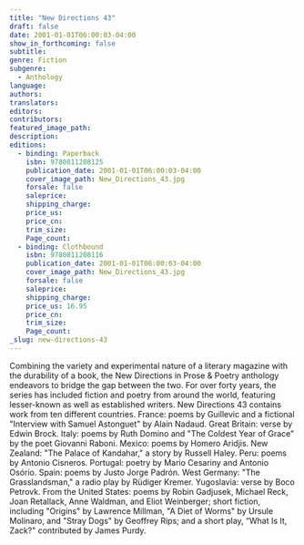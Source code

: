 ```yaml
---
title: "New Directions 43"
draft: false
date: 2001-01-01T06:00:03-04:00
show_in_forthcoming: false
subtitle:
genre: Fiction
subgenre:
  - Anthology
language:
authors:
translators:
editors:
contributors:
featured_image_path:
description:
editions:
  - binding: Paperback
    isbn: 9780811208125
    publication_date: 2001-01-01T06:00:03-04:00
    cover_image_path: New_Directions_43.jpg
    forsale: false
    saleprice:
    shipping_charge:
    price_us:
    price_cn:
    trim_size:
    Page_count:
  - binding: Clothbound
    isbn: 9780811208116
    publication_date: 2001-01-01T06:00:03-04:00
    cover_image_path: New_Directions_43.jpg
    forsale: false
    saleprice:
    shipping_charge:
    price_us: 16.95
    price_cn:
    trim_size:
    Page_count:
_slug: new-directions-43
---
```


Combining the variety and experimental nature of a literary magazine with the durability of a book, the New Directions in Prose & Poetry anthology endeavors to bridge the gap between the two. For over forty years, the series has included fiction and poetry from around the world, featuring lesser-known as well as established writers. New Directions 43 contains work from ten different countries. France: poems by Guillevic and a fictional "Interview with Samuel Astonguet" by Alain Nadaud. Great Britain: verse by Edwin Brock. Italy: poems by Ruth Domino and "The Coldest Year of Grace" by the poet Giovanni Raboni. Mexico: poems by Homero Aridjis. New Zealand: "The Palace of Kandahar," a story by Russell Haley. Peru: poems by Antonio Cisneros. Portugal: poetry by Mario Cesariny and Antonio Osório. Spain: poems by Justo Jorge Padrón. West Germany: "The Grasslandsman," a radio play by Rüdiger Kremer. Yugoslavia: verse by Boco Petrovk. From the United States: poems by Robin Gadjusek, Michael Reck, Joan Retallack, Anne Waldman, and Eliot Weinberger; short fiction, including "Origins" by Lawrence Millman, "A Diet of Worms" by Ursule Molinaro, and "Stray Dogs" by Geoffrey Rips; and a short play, “What Is It, Zack?" contributed by James Purdy.

